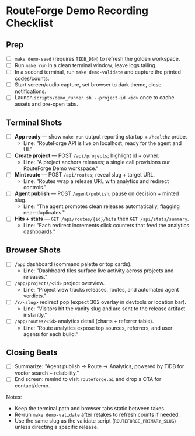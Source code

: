 # RouteForge Demo Recording Checklist

## Prep
- [ ] `make demo-seed` (requires `TIDB_DSN`) to refresh the golden workspace.
- [ ] Run `make run` in a clean terminal window; leave logs tailing.
- [ ] In a second terminal, run `make demo-validate` and capture the printed codes/counts.
- [ ] Start screen/audio capture, set browser to dark theme, close notifications.
- [ ] Launch `scripts/demo_runner.sh --project-id <id>` once to cache assets and pre-open tabs.

## Terminal Shots
- [ ] **App ready** — show `make run` output reporting startup + `/healthz` probe.
  - Line: "RouteForge API is live on localhost, ready for the agent and UI."
- [ ] **Create project** — POST `/api/projects`; highlight id + owner.
  - Line: "A project anchors releases; a single call provisions our RouteForge Demo workspace."
- [ ] **Mint route** — POST `/api/routes`; reveal slug + target URL.
  - Line: "Routes wrap a release URL with analytics and redirect controls."
- [ ] **Agent publish** — POST `/agent/publish`; pause on decision + minted slug.
  - Line: "The agent promotes clean releases automatically, flagging near-duplicates."
- [ ] **Hits + stats** — `GET /api/routes/{id}/hits` then `GET /api/stats/summary`.
  - Line: "Each redirect increments click counters that feed the analytics dashboards."

## Browser Shots
- [ ] `/app` dashboard (command palette or top cards).
  - Line: "Dashboard tiles surface live activity across projects and releases."
- [ ] `/app/projects/<id>` project overview.
  - Line: "Project view tracks releases, routes, and automated agent verdicts."
- [ ] `/r/<slug>` redirect pop (expect 302 overlay in devtools or location bar).
  - Line: "Visitors hit the vanity slug and are sent to the release artifact instantly."
- [ ] `/app/routes/<id>` analytics detail (charts + referrer table).
  - Line: "Route analytics expose top sources, referrers, and user agents for each build."

## Closing Beats
- [ ] Summarize: "Agent publish → Route → Analytics, powered by TiDB for vector search + reliability."
- [ ] End screen: remind to visit `routeforge.ai` and drop a CTA for contact/demo.

Notes:
- Keep the terminal path and browser tabs static between takes.
- Re-run `make demo-validate` after retakes to refresh counts if needed.
- Use the same slug as the validate script (`ROUTEFORGE_PRIMARY_SLUG`) unless directing a specific release.
